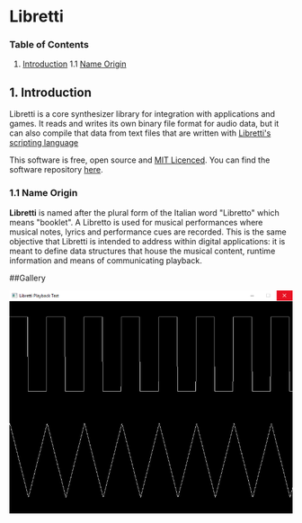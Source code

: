 Libretti
========

###  Table of Contents

1. [Introduction](#introduction)
1.1 [Name Origin](#name-origin)

## 1. Introduction

Libretti is a core synthesizer library for integration with applications and games. It reads and writes its own binary file format for audio data, but it can also compile that data from text files that are written with [Libretti's scripting language](https://github.com/Jean-LouisH/Libretti/blob/master/Documentation/Scripting%20Language%20Specification.txt)

This software is free, open source and [MIT Licenced](https://github.com/Jean-LouisH/Libretti/blob/master/LICENSE). You can find the software repository [here](https://github.com/Jean-LouisH/Libretti).

### 1.1 Name Origin

**Libretti** is named after the plural form of the Italian word "Libretto" which means "booklet". A Libretto is used for musical performances where musical notes, lyrics and performance cues are recorded. This is the same objective that Libretti is intended to address within digital applications: it is meant to define data structures that house the musical content, runtime information and means of communicating playback.

##Gallery

![ScreenShot](screenshot.png)


